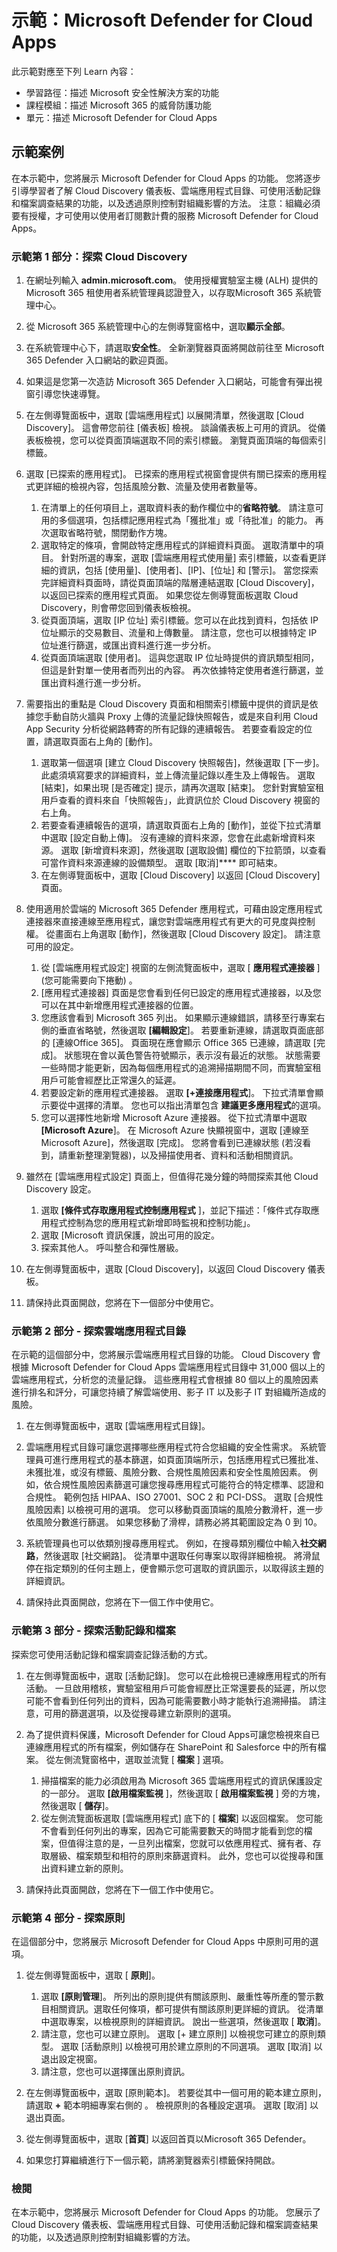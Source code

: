 <!---
---
示範：標題：Microsoft Defender for Cloud Apps「課程模組：「學習路徑：描述 Microsoft 安全性解決方案的功能；課程模組 4：描述 Microsoft 365 的威脅防護功能；單元 5：描述 Microsoft Defender for Cloud Apps」
---
--->

# 示範：Microsoft Defender for Cloud Apps

此示範對應至下列 Learn 內容：

- 學習路徑：描述 Microsoft 安全性解決方案的功能
- 課程模組：描述 Microsoft 365 的威脅防護功能
- 單元：描述 Microsoft Defender for Cloud Apps

## 示範案例

在本示範中，您將展示 Microsoft Defender for Cloud Apps 的功能。  您將逐步引導學習者了解 Cloud Discovery 儀表板、雲端應用程式目錄、可使用活動記錄和檔案調查結果的功能，以及透過原則控制對組織影響的方法。  注意：組織必須要有授權，才可使用以使用者訂閱數計費的服務 Microsoft Defender for Cloud Apps。  

### 示範第 1 部分：探索 Cloud Discovery

1. 在網址列輸入 **admin.microsoft.com**。 使用授權實驗室主機 (ALH) 提供的 Microsoft 365 租使用者系統管理員認證登入，以存取Microsoft 365 系統管理中心。

1. 從 Microsoft 365 系統管理中心的左側導覽窗格中，選取**顯示全部**。

1. 在系統管理中心下，請選取**安全性**。  全新瀏覽器頁面將開啟前往至 Microsoft 365 Defender 入口網站的歡迎頁面。  

1. 如果這是您第一次造訪 Microsoft 365 Defender 入口網站，可能會有彈出視窗引導您快速導覽。

1. 在左側導覽面板中，選取 [雲端應用程式] 以展開清單，然後選取 [Cloud Discovery]。 這會帶您前往 [儀表板] 檢視。  談論儀表板上可用的資訊。 從儀表板檢視，您可以從頁面頂端選取不同的索引標籤。  瀏覽頁面頂端的每個索引標籤。

1. 選取 [已探索的應用程式]。 已探索的應用程式視窗會提供有關已探索的應用程式更詳細的檢視內容，包括風險分數、流量及使用者數量等。
    1. 在清單上的任何項目上，選取資料表的動作欄位中的**省略符號**。  請注意可用的多個選項，包括標記應用程式為「獲批准」或「待批准」的能力。  再次選取省略符號，關閉動作方塊。
    1. 選取特定的條項，會開啟特定應用程式的詳細資料頁面。  選取清單中的項目。  針對所選的專案，選取 [雲端應用程式使用量] 索引標籤，以查看更詳細的資訊，包括 [使用量]、[使用者]、[IP]、[位址] 和 [警示]。 當您探索完詳細資料頁面時，請從頁面頂端的階層連結選取 [Cloud Discovery]，以返回已探索的應用程式頁面。  如果您從左側導覽面板選取 Cloud Discovery，則會帶您回到儀表板檢視。
    1. 從頁面頂端，選取 [IP 位址] 索引標籤。您可以在此找到資料，包括依 IP 位址顯示的交易數目、流量和上傳數量。  請注意，您也可以根據特定 IP 位址進行篩選，或匯出資料進行進一步分析。
    1. 從頁面頂端選取 [使用者]。  這與您選取 IP 位址時提供的資訊類型相同，但這是針對單一使用者而列出的內容。  再次依據特定使用者進行篩選，並匯出資料進行進一步分析。

1. 需要指出的重點是 Cloud Discovery 頁面和相關索引標籤中提供的資訊是依據您手動自防火牆與 Proxy 上傳的流量記錄快照報告，或是來自利用 Cloud App Security 分析從網路轉寄的所有記錄的連續報告。  若要查看設定的位置，請選取頁面右上角的 [動作]。
    1. 選取第一個選項 [建立 Cloud Discovery 快照報告]，然後選取 [下一步]。 此處須填寫要求的詳細資料，並上傳流量記錄以產生及上傳報告。  選取 [結束]，如果出現 [是否確定] 提示，請再次選取 [結束]。  您針對實驗室租用戶查看的資料來自「快照報告」，此資訊位於 Cloud Discovery 視窗的右上角。
    1. 若要查看連續報告的選項，請選取頁面右上角的 [動作]，並從下拉式清單中選取 [設定自動上傳]。  沒有連線的資料來源，您會在此處新增資料來源。 選取 [新增資料來源]，然後選取 [選取設備] 欄位的下拉箭頭，以查看可當作資料來源連線的設備類型。  選取 [取消]**** 即可結束。
    1. 在左側導覽面板中，選取 [Cloud Discovery] 以返回 [Cloud Discovery] 頁面。

1. 使用適用於雲端的 Microsoft 365 Defender 應用程式，可藉由設定應用程式連接器來直接連線至應用程式，讓您對雲端應用程式有更大的可見度與控制權。 從畫面右上角選取 [動作]，然後選取 [Cloud Discovery 設定]。  請注意可用的設定。
    1. 從 [雲端應用程式設定] 視窗的左側流覽面板中，選取 [ **應用程式連接器** ] (您可能需要向下捲動) 。
    1. [應用程式連接器] 頁面是您會看到任何已設定的應用程式連接器，以及您可以在其中新增應用程式連接器的位置。
    1. 您應該會看到 Microsoft 365 列出。 如果顯示連線錯誤，請移至行專案右側的垂直省略號，然後選取 **[編輯設定**]。  若要重新連線，請選取頁面底部的 [連線Office 365]。 頁面現在應會顯示 Office 365 已連線，請選取 [完成]。  狀態現在會以黃色警告符號顯示，表示沒有最近的狀態。  狀態需要一些時間才能更新，因為每個應用程式的追溯掃描期間不同，而實驗室租用戶可能會經歷比正常還久的延遲。
    1. 若要設定新的應用程式連接器。  選取 **[+連接應用程式**]。  下拉式清單會顯示要從中選擇的清單。  您也可以指出清單包含 **建議更多應用程式**的選項。  
    1. 您可以選擇性地新增 Microsoft Azure 連接器。 從下拉式清單中選取 **[Microsoft Azure**]。  在 Microsoft Azure 快顯視窗中，選取 [連線至 Microsoft Azure]，然後選取 [完成]。  您將會看到已連線狀態 (若沒看到，請重新整理瀏覽器)，以及掃描使用者、資料和活動相關資訊。  

1. 雖然在 [雲端應用程式設定] 頁面上，但值得花幾分鐘的時間探索其他 Cloud Discovery 設定。  
    1. 選取 **[條件式存取應用程式控制應用程式** ]，並記下描述：「條件式存取應用程式控制為您的應用程式新增即時監視和控制功能」。
    1. 選取 [Microsoft 資訊保護，說出可用的設定。
    1. 探索其他人。 呼叫整合和彈性層級。

1. 在左側導覽面板中，選取 [Cloud Discovery]，以返回 Cloud Discovery 儀表板。

1. 請保持此頁面開啟，您將在下一個部分中使用它。

### 示範第 2 部分 - 探索雲端應用程式目錄

在示範的這個部分中，您將展示雲端應用程式目錄的功能。 Cloud Discovery 會根據 Microsoft Defender for Cloud Apps 雲端應用程式目錄中 31,000 個以上的雲端應用程式，分析您的流量記錄。 這些應用程式會根據 80 個以上的風險因素進行排名和評分，可讓您持續了解雲端使用、影子 IT 以及影子 IT 對組織所造成的風險。  

1. 在左側導覽面板中，選取 [雲端應用程式目錄]。

1. 雲端應用程式目錄可讓您選擇哪些應用程式符合您組織的安全性需求。 系統管理員可進行應用程式的基本篩選，如頁面頂端所示，包括應用程式已獲批准、未獲批准，或沒有標籤、風險分數、合規性風險因素和安全性風險因素。  例如，依合規性風險因素篩選可讓您搜尋應用程式可能符合的特定標準、認證和合規性。 範例包括 HIPAA、ISO 27001、SOC 2 和 PCI-DSS。 選取 [合規性風險因素] 以檢視可用的選項。  您可以移動頁面頂端的風險分數滑杆，進一步依風險分數進行篩選。 如果您移動了滑桿，請務必將其範圍設定為 0 到 10。

1. 系統管理員也可以依類別搜尋應用程式。  例如，在搜尋類別欄位中輸入**社交網路**，然後選取 [社交網路]。  從清單中選取任何專案以取得詳細檢視。  將滑鼠停在指定類別的任何主題上，便會顯示您可選取的資訊圖示，以取得該主題的詳細資訊。

1. 請保持此頁面開啟，您將在下一個工作中使用它。

### 示範第 3 部分 - 探索活動記錄和檔案

探索您可使用活動記錄和檔案調查記錄活動的方式。

1. 在左側導覽面板中，選取 [活動記錄]。 您可以在此檢視已連線應用程式的所有活動。 一旦啟用稽核，實驗室租用戶可能會經歷比正常還要長的延遲，所以您可能不會看到任何列出的資料，因為可能需要數小時才能執行追溯掃描。 請注意，可用的篩選選項，以及從搜尋建立新原則的選項。

1. 為了提供資料保護，Microsoft Defender for Cloud Apps可讓您檢視來自已連線應用程式的所有檔案，例如儲存在 SharePoint 和 Salesforce 中的所有檔案。 從左側流覽窗格中，選取並流覽 [ **檔案** ] 選項。
    1. 掃描檔案的能力必須啟用為 Microsoft 365 雲端應用程式的資訊保護設定的一部分。  選取 **[啟用檔案監視** ]，然後選取 [ **啟用檔案監視** ] 旁的方塊，然後選取 [ **儲存**]。  
    1. 從左側流覽面板選取 [雲端應用程式] 底下的 [ **檔案**] 以返回檔案。 您可能不會看到任何列出的專案，因為它可能需要數天的時間才能看到您的檔案，但值得注意的是，一旦列出檔案，您就可以依應用程式、擁有者、存取層級、檔案類型和相符的原則來篩選資料。 此外，您也可以從搜尋和匯出資料建立新的原則。

1. 請保持此頁面開啟，您將在下一個工作中使用它。

### 示範第 4 部分 - 探索原則

在這個部分中，您將展示 Microsoft Defender for Cloud Apps 中原則可用的選項。

1. 從左側導覽面板中，選取 [ **原則**]。
    1. 選取 **[原則管理**]。  所列出的原則提供有關該原則、嚴重性等所產的警示數目相關資訊。選取任何條項，都可提供有關該原則更詳細的資訊。 從清單中選取專案，以檢視原則的詳細資訊。  說出一些選項，然後選取 [ **取消**]。
    2. 請注意，您也可以建立原則。 選取 [+ 建立原則] 以檢視您可建立的原則類型。  選取 [活動原則] 以檢視可用於建立原則的不同選項。  選取 [取消] 以退出設定視窗。
    3. 請注意，您也可以選擇匯出原則資訊。

1. 在左側導覽面板中，選取 [原則範本]。 若要從其中一個可用的範本建立原則，請選取 **+** 範本明細專案右側的 。  檢視原則的各種設定選項。  選取 [取消] 以退出頁面。

1. 從左側導覽面板中，選取 [**首頁**] 以返回首頁以Microsoft 365 Defender。

1. 如果您打算繼續進行下一個示範，請將瀏覽器索引標籤保持開啟。

### 檢閱

在本示範中，您將展示 Microsoft Defender for Cloud Apps 的功能。  您展示了 Cloud Discovery 儀表板、雲端應用程式目錄、可使用活動記錄和檔案調查結果的功能，以及透過原則控制對組織影響的方法。
